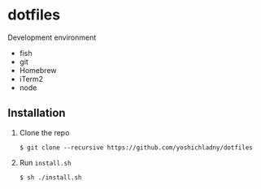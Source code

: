 # dotfiles
Development environment

* fish
* git
* Homebrew
* iTerm2
* node

## Installation

  1. Clone the repo

      ```console
      $ git clone --recursive https://github.com/yoshichladny/dotfiles
      ```

  1. Run `install.sh`

      ```console
      $ sh ./install.sh
      ```

